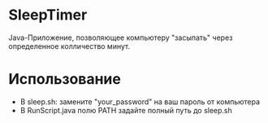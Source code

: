 # SleepTimer

Java-Приложение, позволяющее компьютеру "засыпать" через определенное колличество минут.

# Использование

- В sleep.sh: замените "your_password" на ваш пароль от компьютера
- В RunScript.java полю PATH задайте полный путь до sleep.sh
